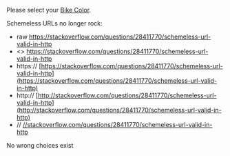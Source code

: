 Please select your [Bike
Color](http://bikeshed.org/).

Schemeless URLs no longer rock:
- raw https://stackoverflow.com/questions/28411770/schemeless-url-valid-in-http
- &lt;&gt; <https://stackoverflow.com/questions/28411770/schemeless-url-valid-in-http>
- https:// [https://stackoverflow.com/questions/28411770/schemeless-url-valid-in-http](https://stackoverflow.com/questions/28411770/schemeless-url-valid-in-http)
- http:// [http://stackoverflow.com/questions/28411770/schemeless-url-valid-in-http](http://stackoverflow.com/questions/28411770/schemeless-url-valid-in-http)
- // [//stackoverflow.com/questions/28411770/schemeless-url-valid-in-http](//stackoverflow.com/questions/28411770/schemeless-url-valid-in-http)

No wrong choices exist
